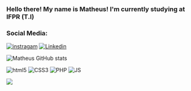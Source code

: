 ### Hello there! My name is Matheus! I'm currently studying at IFPR (T.I)

### Social Media:
   
[![instragam](https://img.shields.io/badge/Instagram-E4405F?style=for-the-badge&logo=instagram&logoColor=white)](https://www.instagram.com/matth_s_lopes)
[![Linkedin](https://img.shields.io/badge/LinkedIn-0077B5?style=for-the-badge&logo=linkedin&logoColor=white)](https://www.linkedin.com/in/matheus-santos-lopes-3a7002260/)
   
![Matheus GitHub stats](https://github-readme-stats.vercel.app/api?username=mattheusMSL&show_icons=true&theme=shades-of-purple)

<div aling="center" style="display: inline-block">
   <img alt="html5" src="https://img.shields.io/badge/HTML5-E34F26?style=for-the-badge&logo=html5&logoColor=white">
   <img alt="CSS3" src="https://img.shields.io/badge/CSS3-1572B6?style=for-the-badge&logo=css3&logoColor=white" >
   <img alt="PHP" src="https://img.shields.io/badge/PHP-777BB4?style=for-the-badge&logo=php&logoColor=white">
   <img alt="JS" src="https://img.shields.io/badge/JavaScript-F7DF1E?style=for-the-badge&logo=javascript&logoColor=black">
</div>   

![](https://github-readme-stats.vercel.app/api/top-langs/?username={mattheusMSL}&theme=blue-green)
